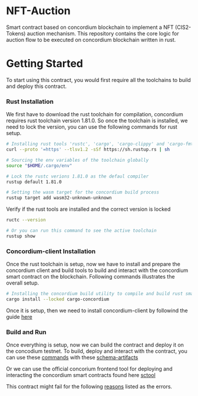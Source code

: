 # NFT-Auction

Smart contract based on concordium blockchain to implement a NFT (CIS2-Tokens) auction mechanism. This repository
contains the core logic for auction flow to be executed on concordium blockchain written in rust.

# Getting Started

To start using this contract, you would first require all the toolchains to build and deploy this contract.

### Rust Installation

We first have to download the rust toolchain for compilation, concordium requires rust toolchain version 1.81.0.
So once the toolchain is installed, we need to lock the version, you can use the following commands for rust setup.

```bash
# Installing rust tools 'rustc', 'cargo', 'cargo-clippy' and 'cargo-fmt'
curl --proto '=https' --tlsv1.2 -sSf https://sh.rustup.rs | sh

# Sourcing the env variables of the toolchain globally
source "$HOME/.cargo/env"

# Lock the rustc verions 1.81.0 as the defaul compiler
rustup default 1.81.0

# Setting the wasm target for the concordium build process
rustup target add wasm32-unknown-unknown
```

Verify if the rust tools are installed and the correct version is locked

```bash
ructc --version

# Or you can run this command to see the active toolchain
rustup show
```

### Concordium-client Installation

Once the rust toolchain is setup, now we have to install and prepare the concordium client and build tools to build
and interact with the concordium smart contract on the blockchain. Following commands illustrates the overall setup.

```bash
# Installing the concordium build utility to compile and build rust smart contracts to wasm-32
cargo install --locked cargo-concordium
```

Once it is setup, then we need to install concordium-client by followind the guide [here](https://docs.concordium.com/en/mainnet/docs/installation/downloads.html#concordium-client-client-version)


### Build and Run

Once everything is setup, now we can build the contract and deploy it on the concodium testnet. To build, deploy and
interact with the contract, you can use these [commands](./commands.md) with these [schema-artifacts](./schema-artifacts/) 

Or we can use the official concorium frontend tool for deploying and interacting the concordium smart contracts found here [sctool](https://sctools.mainnet.concordium.software/?__hstc=206253644.9e573ad0dcf77e4d730f208e53ab0481.1736862510663.1737015924307.1737026584228.5&__hssc=206253644.4.1737026584228&__hsfp=706028811)


This contract might fail for the following [reasons](./src/error.rs) listed as the errors.